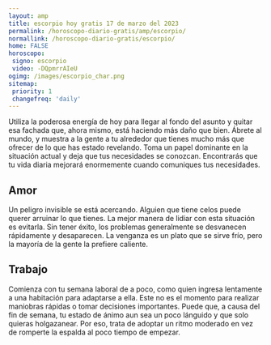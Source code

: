 ```yaml
---
layout: amp
title: escorpio hoy gratis 17 de marzo del 2023 
permalink: /horoscopo-diario-gratis/amp/escorpio/
normallink: /horoscopo-diario-gratis/escorpio/
home: FALSE
horoscopo:
 signo: escorpio
 video: -DQpmrrAIeU
ogimg: /images/escorpio_char.png
sitemap:
 priority: 1
 changefreq: 'daily'
---
```



Utiliza la poderosa energía de hoy para llegar al fondo del asunto y quitar esa fachada que, ahora mismo, está haciendo más daño que bien. Ábrete al mundo, y muestra a la gente a tu alrededor que tienes mucho más que ofrecer de lo que has estado revelando. Toma un papel dominante en la situación actual y deja que tus necesidades se conozcan. Encontrarás que tu vida diaria mejorará enormemente cuando comuniques tus necesidades.

## Amor

Un peligro invisible se está acercando. Alguien que tiene celos puede querer arruinar lo que tienes. La mejor manera de lidiar con esta situación es evitarla. Sin tener éxito, los problemas generalmente se desvanecen rápidamente y desaparecen. La venganza es un plato que se sirve frío, pero la mayoría de la gente la prefiere caliente.

## Trabajo

Comienza con tu semana laboral de a poco, como quien ingresa lentamente a una habitación para adaptarse a ella. Este no es el momento para realizar maniobras rápidas o tomar decisiones importantes. Puede que, a causa del fin de semana, tu estado de ánimo aun sea un poco lánguido y que solo quieras holgazanear. Por eso, trata de adoptar un ritmo moderado en vez de romperte la espalda al poco tiempo de empezar.